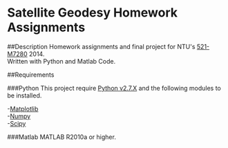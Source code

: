 Satellite Geodesy Homework Assignments
==========

##Description
Homework assignments and final project for NTU's [521-M7280](https://goo.gl/Lf418j) 2014.  
Written with Python and Matlab Code.

##Requirements

###Python
This project require [Python v2.7.X](https://www.python.org) and the following modules to be installed.

-[Matplotlib](http://matplotlib.org)  
-[Numpy](http://www.numpy.org)  
-[Scipy](http://www.scipy.org)  


###Matlab
MATLAB R2010a or higher.
